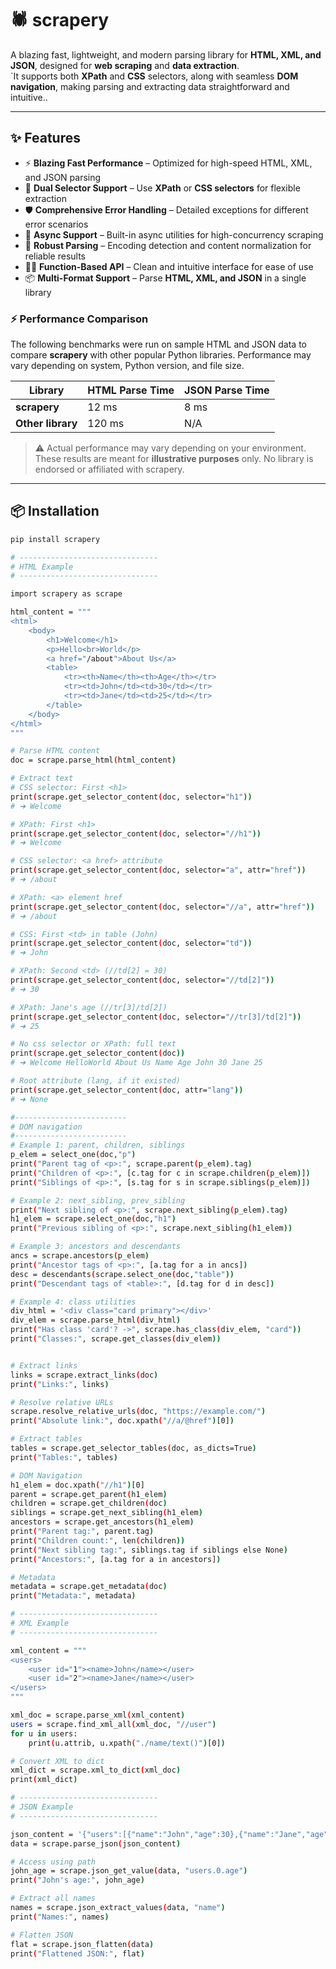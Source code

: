 # 🕷️ scrapery

A blazing fast, lightweight, and modern parsing library for **HTML, XML, and JSON**, designed for **web scraping** and **data extraction**.  
`It supports both **XPath** and **CSS** selectors, along with seamless **DOM navigation**, making parsing and extracting data straightforward and intuitive..

---

## ✨ Features

- ⚡ **Blazing Fast Performance** – Optimized for high-speed HTML, XML, and JSON parsing  
- 🎯 **Dual Selector Support** – Use **XPath** or **CSS selectors** for flexible extraction  
- 🛡 **Comprehensive Error Handling** – Detailed exceptions for different error scenarios  
- 🔄 **Async Support** – Built-in async utilities for high-concurrency scraping  
- 🧩 **Robust Parsing** – Encoding detection and content normalization for reliable results  
- 🧑‍💻 **Function-Based API** – Clean and intuitive interface for ease of use  
- 📦 **Multi-Format Support** – Parse **HTML, XML, and JSON** in a single library  


### ⚡ Performance Comparison

The following benchmarks were run on sample HTML and JSON data to compare **scrapery** with other popular Python libraries. Performance may vary depending on system, Python version, and file size.

| Library                 | HTML Parse Time | JSON Parse Time |
|-------------------------|----------------|----------------|
| **scrapery**            | 12 ms          | 8 ms           |
| **Other library**       | 120 ms         | N/A            |

> ⚠️ Actual performance may vary depending on your environment. These results are meant for **illustrative purposes** only. No library is endorsed or affiliated with scrapery.


---

## 📦 Installation

```bash
pip install scrapery

# -------------------------------
# HTML Example
# -------------------------------

import scrapery as scrape

html_content = """
<html>
    <body>
        <h1>Welcome</h1>
        <p>Hello<br>World</p>
        <a href="/about">About Us</a>
        <table>
            <tr><th>Name</th><th>Age</th></tr>
            <tr><td>John</td><td>30</td></tr>
            <tr><td>Jane</td><td>25</td></tr>
        </table>
    </body>
</html>
"""

# Parse HTML content
doc = scrape.parse_html(html_content)

# Extract text
# CSS selector: First <h1>
print(scrape.get_selector_content(doc, selector="h1"))  
# ➜ Welcome

# XPath: First <h1>
print(scrape.get_selector_content(doc, selector="//h1"))  
# ➜ Welcome

# CSS selector: <a href> attribute
print(scrape.get_selector_content(doc, selector="a", attr="href"))  
# ➜ /about

# XPath: <a> element href
print(scrape.get_selector_content(doc, selector="//a", attr="href"))  
# ➜ /about

# CSS: First <td> in table (John)
print(scrape.get_selector_content(doc, selector="td"))  
# ➜ John

# XPath: Second <td> (//td[2] = 30)
print(scrape.get_selector_content(doc, selector="//td[2]"))  
# ➜ 30

# XPath: Jane's age (//tr[3]/td[2])
print(scrape.get_selector_content(doc, selector="//tr[3]/td[2]"))  
# ➜ 25

# No css selector or XPath: full text
print(scrape.get_selector_content(doc))  
# ➜ Welcome HelloWorld About Us Name Age John 30 Jane 25

# Root attribute (lang, if it existed)
print(scrape.get_selector_content(doc, attr="lang"))  
# ➜ None

#-------------------------
# DOM navigation
#-------------------------
# Example 1: parent, children, siblings
p_elem = select_one(doc,"p")
print("Parent tag of <p>:", scrape.parent(p_elem).tag)
print("Children of <p>:", [c.tag for c in scrape.children(p_elem)])
print("Siblings of <p>:", [s.tag for s in scrape.siblings(p_elem)])

# Example 2: next_sibling, prev_sibling
print("Next sibling of <p>:", scrape.next_sibling(p_elem).tag)
h1_elem = scrape.select_one(doc,"h1")
print("Previous sibling of <p>:", scrape.next_sibling(h1_elem))

# Example 3: ancestors and descendants
ancs = scrape.ancestors(p_elem)
print("Ancestor tags of <p>:", [a.tag for a in ancs])
desc = descendants(scrape.select_one(doc,"table"))
print("Descendant tags of <table>:", [d.tag for d in desc])

# Example 4: class utilities
div_html = '<div class="card primary"></div>'
div_elem = scrape.parse_html(div_html)
print("Has class 'card'? ->", scrape.has_class(div_elem, "card"))
print("Classes:", scrape.get_classes(div_elem))


# Extract links
links = scrape.extract_links(doc)
print("Links:", links)

# Resolve relative URLs
scrape.resolve_relative_urls(doc, "https://example.com/")
print("Absolute link:", doc.xpath("//a/@href")[0])

# Extract tables
tables = scrape.get_selector_tables(doc, as_dicts=True)
print("Tables:", tables)

# DOM Navigation
h1_elem = doc.xpath("//h1")[0]
parent = scrape.get_parent(h1_elem)
children = scrape.get_children(doc)
siblings = scrape.get_next_sibling(h1_elem)
ancestors = scrape.get_ancestors(h1_elem)
print("Parent tag:", parent.tag)
print("Children count:", len(children))
print("Next sibling tag:", siblings.tag if siblings else None)
print("Ancestors:", [a.tag for a in ancestors])

# Metadata
metadata = scrape.get_metadata(doc)
print("Metadata:", metadata)

# -------------------------------
# XML Example
# -------------------------------

xml_content = """
<users>
    <user id="1"><name>John</name></user>
    <user id="2"><name>Jane</name></user>
</users>
"""

xml_doc = scrape.parse_xml(xml_content)
users = scrape.find_xml_all(xml_doc, "//user")
for u in users:
    print(u.attrib, u.xpath("./name/text()")[0])

# Convert XML to dict
xml_dict = scrape.xml_to_dict(xml_doc)
print(xml_dict)

# -------------------------------
# JSON Example
# -------------------------------

json_content = '{"users":[{"name":"John","age":30},{"name":"Jane","age":25}]}'
data = scrape.parse_json(json_content)

# Access using path
john_age = scrape.json_get_value(data, "users.0.age")
print("John's age:", john_age)

# Extract all names
names = scrape.json_extract_values(data, "name")
print("Names:", names)

# Flatten JSON
flat = scrape.json_flatten(data)
print("Flattened JSON:", flat)



